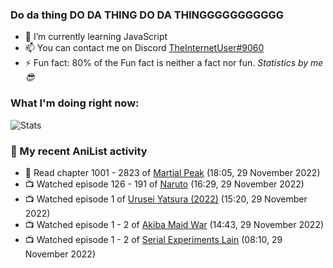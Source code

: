 ### Do da thing DO DA THING DO DA THINGGGGGGGGGGG

<!-- **TheInternetUser0/TheInternetUser0** is a ✨ _special_ ✨ repository because its `README.md` (this file) appears on your GitHub profile. -->


- 🌱 I’m currently learning JavaScript
- 📫 You can contact me on Discord [TheInternetUser#9060](https://discord.com/users/534117072796385300)
- ⚡ Fun fact: 80% of the Fun fact is neither a fact nor fun. _Statistics by me 😎_

### What I'm doing right now:
![Stats](https://discord.c99.nl/widget/theme-3/534117072796385300.png)

### 🌸 My recent AniList activity

<!-- ANILIST_ACTIVITY:start -->

-   📖 Read chapter 1001 - 2823 of [Martial Peak](https://anilist.co/manga/104494) (18:05, 29 November 2022)
-   📺 Watched episode 126 - 191 of [Naruto](https://anilist.co/anime/20) (16:29, 29 November 2022)
-   📺 Watched episode 1 of [Urusei Yatsura (2022)](https://anilist.co/anime/143277) (15:20, 29 November 2022)
-   📺 Watched episode 1 - 2 of [Akiba Maid War](https://anilist.co/anime/151379) (14:43, 29 November 2022)
-   📺 Watched episode 1 - 2 of [Serial Experiments Lain](https://anilist.co/anime/339) (08:10, 29 November 2022)

<!-- ANILIST_ACTIVITY:end -->
